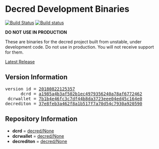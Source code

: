 
# Decred Development Binaries

[![Build Status](https://travis-ci.org/matheusd/decred-weekly-builds.svg?branch=v20180822125357)](https://travis-ci.org/matheusd/decred-weekly-builds) [![Build status](https://ci.appveyor.com/api/projects/status/hncgrnv0xuqb6s3c/branch/v20180822125357?svg=true)](https://ci.appveyor.com/project/matheusd/decred-weekly-builds/branch/v20180822125357)


**DO NOT USE IN PRODUCTION**

These are binaries for the decred project built from unstable, under development
code. Do not use in production. You will not receive support for them.

[Latest Release](https://github.com/matheusd/decred-weekly-builds/releases/latest)

## Version Information

<pre>
version id = <a href="https://github.com/matheusd/decred-weekly-builds/releases/tag/v20180822125357">20180822125357</a>
      dcrd = <a href="https://github.com/decred/dcrd/commits/a1985a4b3af502b1ec4979356240a78af6772462">a1985a4b3af502b1ec4979356240a78af6772462</a>
 dcrwallet = <a href="https://github.com/decred/dcrwallet/commits/7b1b4e46fc3c7df44b8da3723eee04ed45c164e0">7b1b4e46fc3c7df44b8da3723eee04ed45c164e0</a>
decrediton = <a href="https://github.com/decred/decrediton/commits/37e8feb3a462f8a1b517f7a70d54c7930a920590">37e8feb3a462f8a1b517f7a70d54c7930a920590</a>
</pre>

## Repository Information

- **dcrd** = [decred/None](https://github.com/decred/dcrd)
- **dcrwallet** = [decred/None](https://github.com/decred/dcrwallet)
- **decrediton** = [decred/None](https://github.com/decred/decrediton)


